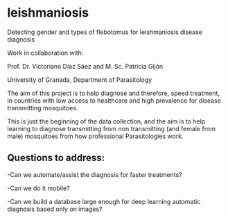 # leishmaniosis
Detecting gender and types of flebotomus for leishmaniosis disease diagnosis

Work in collaboration with:

Prof. Dr. Victoriano Díaz Sáez and M. Sc. Patricia Gijón

University of Granada, Department of Parasitology


The aim of this project is to help diagnose and therefore, speed treatment, in countries with low access to healthcare and high prevalence for disease transmitting mosquitoes.

This is just the beginning of the data collection, and the aim is to help learning to diagnose transmitting from non transmitting (and female from male) mosquitoes from how professional Parasitologies work.

## Questions to address:

-Can we automate/assist the diagnosis for faster treatments?

-Can we do it mobile?

-Can we build a database large enough for deep learning automatic diagnosis based only on images?





